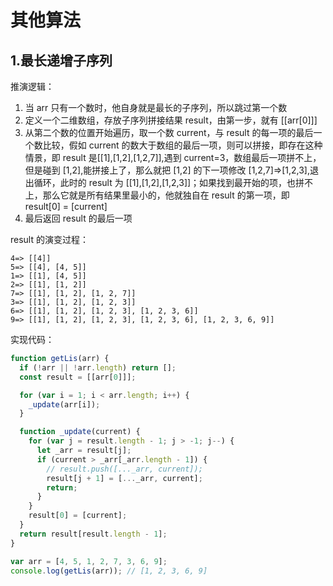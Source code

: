 # 其他算法

## 1.最长递增子序列

推演逻辑：

1. 当 arr 只有一个数时，他自身就是最长的子序列，所以跳过第一个数
2. 定义一个二维数组，存放子序列拼接结果 result，由第一步，就有 [[arr[0]]]
3. 从第二个数的位置开始遍历，取一个数 current，与 result 的每一项的最后一个数比较，假如 current 的数大于数组的最后一项，则可以拼接，即存在这种情景，即 result 是[[1],[1,2],[1,2,7]],遇到 current=3，数组最后一项拼不上，但是碰到 [1,2],能拼接上了，那么就把 [1,2] 的下一项修改 [1,2,7]=>[1,2,3],退出循环，此时的 result 为 [[1],[1,2],[1,2,3]]；如果找到最开始的项，也拼不上，那么它就是所有结果里最小的，他就独自在 result 的第一项，即 result[0] = [current]
4. 最后返回 result 的最后一项

result 的演变过程：

```
4=> [[4]]
5=> [[4], [4, 5]]
1=> [[1], [4, 5]]
2=> [[1], [1, 2]]
7=> [[1], [1, 2], [1, 2, 7]]
3=> [[1], [1, 2], [1, 2, 3]]
6=> [[1], [1, 2], [1, 2, 3], [1, 2, 3, 6]]
9=> [[1], [1, 2], [1, 2, 3], [1, 2, 3, 6], [1, 2, 3, 6, 9]]
```

实现代码：

```javascript
function getLis(arr) {
  if (!arr || !arr.length) return [];
  const result = [[arr[0]]];

  for (var i = 1; i < arr.length; i++) {
    _update(arr[i]);
  }

  function _update(current) {
    for (var j = result.length - 1; j > -1; j--) {
      let _arr = result[j];
      if (current > _arr[_arr.length - 1]) {
        // result.push([..._arr, current]);
        result[j + 1] = [..._arr, current];
        return;
      }
    }
    result[0] = [current];
  }
  return result[result.length - 1];
}

var arr = [4, 5, 1, 2, 7, 3, 6, 9];
console.log(getLis(arr)); // [1, 2, 3, 6, 9]
```
